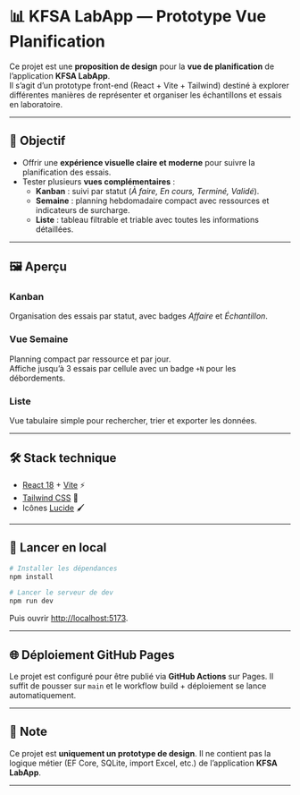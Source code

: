 # 📊 KFSA LabApp — Prototype Vue Planification

Ce projet est une **proposition de design** pour la **vue de planification** de l’application **KFSA LabApp**.  
Il s’agit d’un prototype front-end (React + Vite + Tailwind) destiné à explorer différentes manières de représenter et organiser les échantillons et essais en laboratoire.

---

## 🎯 Objectif

- Offrir une **expérience visuelle claire et moderne** pour suivre la planification des essais.
- Tester plusieurs **vues complémentaires** :
  - **Kanban** : suivi par statut (*À faire, En cours, Terminé, Validé*).
  - **Semaine** : planning hebdomadaire compact avec ressources et indicateurs de surcharge.
  - **Liste** : tableau filtrable et triable avec toutes les informations détaillées.

---

## 🖼️ Aperçu

### Kanban
Organisation des essais par statut, avec badges *Affaire* et *Échantillon*.

### Vue Semaine
Planning compact par ressource et par jour.  
Affiche jusqu’à 3 essais par cellule avec un badge `+N` pour les débordements.

### Liste
Vue tabulaire simple pour rechercher, trier et exporter les données.

---

## 🛠️ Stack technique

- [React 18](https://react.dev/) + [Vite](https://vitejs.dev/) ⚡
- [Tailwind CSS](https://tailwindcss.com/) 🎨
- Icônes [Lucide](https://lucide.dev/) 🖌️

---

## 🚀 Lancer en local

```bash
# Installer les dépendances
npm install

# Lancer le serveur de dev
npm run dev
````

Puis ouvrir [http://localhost:5173](http://localhost:5173).

---

## 🌐 Déploiement GitHub Pages

Le projet est configuré pour être publié via **GitHub Actions** sur Pages.
Il suffit de pousser sur `main` et le workflow build + déploiement se lance automatiquement.

---

## 📌 Note

Ce projet est **uniquement un prototype de design**.
Il ne contient pas la logique métier (EF Core, SQLite, import Excel, etc.) de l’application **KFSA LabApp**.

---
